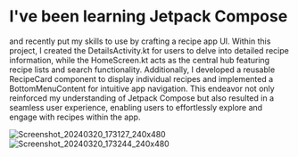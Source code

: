 
# I've been learning Jetpack Compose 
and recently put my skills to use by crafting a recipe app UI. 
Within this project, I created the DetailsActivity.kt for users to delve into detailed recipe information, 
while the HomeScreen.kt acts as the central hub featuring recipe lists and search functionality. 
Additionally, I developed a reusable RecipeCard component to display individual recipes and implemented a BottomMenuContent for intuitive app navigation. 
This endeavor not only reinforced my understanding of Jetpack Compose but also resulted in a seamless user experience, 
enabling users to effortlessly explore and engage with recipes within the app.

![Screenshot_20240320_173127_240x480](https://github.com/makaota/Recipe-App-UI/assets/74915165/f8d8b115-6454-44c1-bfea-18258dde1fa2)
![Screenshot_20240320_173244_240x480](https://github.com/makaota/Recipe-App-UI/assets/74915165/e8b98a71-d63d-49cf-a341-e680f8122c01)
